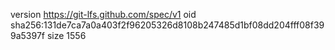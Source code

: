 version https://git-lfs.github.com/spec/v1
oid sha256:131de7ca7a0a403f2f96205326d8108b247485d1bf08dd204fff08f399a5397f
size 1556
